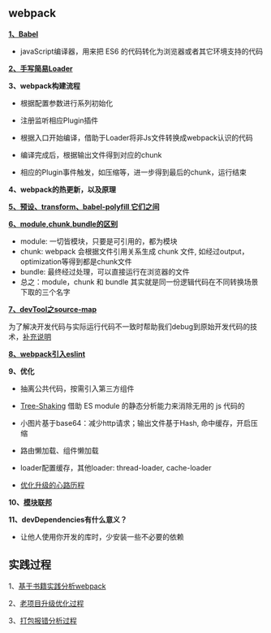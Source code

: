 ## webpack

**[1、Babel](https://my.oschina.net/vivotech/blog/4407304)**

* javaScript编译器，用来把 ES6 的代码转化为浏览器或者其它环境支持的代码

**[2、手写简易Loader](https://zhuanlan.zhihu.com/p/104205895)**

**3、webpack构建流程**

* 根据配置参数进行系列初始化

* 注册监听相应Plugin插件

* 根据入口开始编译，借助于Loader将非Js文件转换成webpack认识的代码

* 编译完成后，根据输出文件得到对应的chunk

* 相应的Plugin事件触发，如压缩等，进一步得到最后的chunk，运行结束

**4、webpack的热更新，以及原理**


**[5、预设、transform、babel-polyfill 它们之间](https://www.jiangruitao.com/babel/babel-polyfill/)**

**[6、module,chunk,bundle的区别](https://www.cnblogs.com/skychx/p/webpack-module-chunk-bundle.html)**
* module: 一切皆模块，只要是可引用的，都为模块
* chunk: webpack 会根据文件引用关系生成 chunk 文件, 如经过output，optimization等得到都是chunk文件
* bundle: 最终经过处理，可以直接运行在浏览器的文件
* 总之：module，chunk 和 bundle 其实就是同一份逻辑代码在不同转换场景下取的三个名字

**[7、devTool之source-map](https://zhuanlan.zhihu.com/p/135228801)**

为了解决开发代码与实际运行代码不一致时帮助我们debug到原始开发代码的技术，[补充说明](https://segmentfault.com/a/1190000008315937)

**[8、webpack引入eslint](https://segmentfault.com/a/1190000012936029)**

**9、优化**

* 抽离公共代码，按需引入第三方组件

* [Tree-Shaking](https://zhuanlan.zhihu.com/p/260724544)
  借助 ES module 的静态分析能力来消除无用的 js 代码的

* 小图片基于base64：减少http请求；输出文件基于Hash, 命中缓存，开启压缩

* 路由懒加载、组件懒加载

* loader配置缓存，其他loader: thread-loader, cache-loader

* [优化升级的心路历程](https://www.cnblogs.com/Tiboo/p/14385863.html)


**10、[模块联邦](https://jishuin.proginn.com/p/763bfbd640a6)**

**11、devDependencies有什么意义？**

* 让他人使用你开发的库时，少安装一些不必要的依赖


## 实践过程
1、[基于书籍实践分析webpack](https://www.cnblogs.com/Tiboo/p/12434287.html)

2、[老项目升级优化过程](https://www.cnblogs.com/Tiboo/p/14385863.html)

3、[打包报错分析过程](https://www.cnblogs.com/Tiboo/p/13832912.html)



